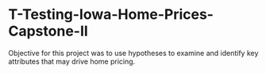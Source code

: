 # T-Testing-Iowa-Home-Prices-Capstone-II
Objective for this project was to use hypotheses to examine and identify key attributes that may drive home pricing. 
